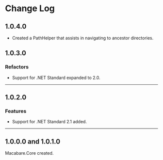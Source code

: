 # Change Log

## 1.0.4.0

* Created a PathHelper that assists in navigating to ancestor directories.

## 1.0.3.0

### Refactors

* Support for .NET Standard expanded to 2.0.

---

## 1.0.2.0

### Features

* Support for .NET Standard 2.1 added.

---

## 1.0.0.0 and 1.0.1.0

Macabare.Core created.
